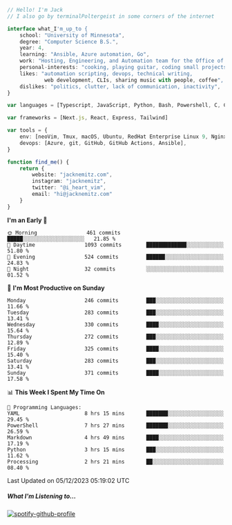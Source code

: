 ```typescript
// Hello! I'm Jack
// I also go by terminalPoltergeist in some corners of the internet

interface what_I'm_up_to {
    school: "University of Minnesota",
    degree: "Computer Science B.S.",
    year: 4,
    learning: "Ansible, Azure automation, Go",
    work: "Hosting, Engineering, and Automation team for the Office of Information Technology at UMN",
    personal-interests: "cooking, playing guitar, coding small projects",
    likes: "automation scripting, devops, technical writing,
            web development, CLIs, sharing music with people, coffee",
    dislikes: "politics, clutter, lack of communication, inactivity",
}

var languages = [Typescript, JavaScript, Python, Bash, Powershell, C, C++, HTML, CSS]

var frameworks = [Next.js, React, Express, Tailwind]

var tools = {
    env: [neoVim, Tmux, macOS, Ubuntu, RedHat Enterprise Linux 9, Nginx, DigitalOcean, Cloudflare],
    devops: [Azure, git, GitHub, GitHub Actions, Ansible],
}

function find_me() {
    return {
        website: "jacknemitz.com",
        instagram: "jacknemitz",
        twitter: "@i_heart_vim",
        email: "hi@jacknemitz.com"
    }
}
```

<!--START_SECTION:waka-->
**I'm an Early 🐤** 

```text
🌞 Morning                461 commits         █████░░░░░░░░░░░░░░░░░░░░   21.85 % 
🌆 Daytime                1093 commits        █████████████░░░░░░░░░░░░   51.80 % 
🌃 Evening                524 commits         ██████░░░░░░░░░░░░░░░░░░░   24.83 % 
🌙 Night                  32 commits          ░░░░░░░░░░░░░░░░░░░░░░░░░   01.52 % 
```
📅 **I'm Most Productive on Sunday** 

```text
Monday                   246 commits         ███░░░░░░░░░░░░░░░░░░░░░░   11.66 % 
Tuesday                  283 commits         ███░░░░░░░░░░░░░░░░░░░░░░   13.41 % 
Wednesday                330 commits         ████░░░░░░░░░░░░░░░░░░░░░   15.64 % 
Thursday                 272 commits         ███░░░░░░░░░░░░░░░░░░░░░░   12.89 % 
Friday                   325 commits         ████░░░░░░░░░░░░░░░░░░░░░   15.40 % 
Saturday                 283 commits         ███░░░░░░░░░░░░░░░░░░░░░░   13.41 % 
Sunday                   371 commits         ████░░░░░░░░░░░░░░░░░░░░░   17.58 % 
```


📊 **This Week I Spent My Time On** 

```text
💬 Programming Languages: 
YAML                     8 hrs 15 mins       ███████░░░░░░░░░░░░░░░░░░   29.45 % 
PowerShell               7 hrs 27 mins       ███████░░░░░░░░░░░░░░░░░░   26.59 % 
Markdown                 4 hrs 49 mins       ████░░░░░░░░░░░░░░░░░░░░░   17.19 % 
Python                   3 hrs 15 mins       ███░░░░░░░░░░░░░░░░░░░░░░   11.62 % 
Processing               2 hrs 21 mins       ██░░░░░░░░░░░░░░░░░░░░░░░   08.40 % 
```


 Last Updated on 05/12/2023 05:19:02 UTC
<!--END_SECTION:waka-->

##### What I'm Listening to...

[![spotify-github-profile](https://spotify-github-profile.vercel.app/api/view?uid=jack.nemitz&cover_image=true&show_offline=true&bar_color=53b14f&bar_color_cover=false&background_color=121212FF)](https://spotify-github-profile.vercel.app/api/view?uid=jack.nemitz&redirect=true)


